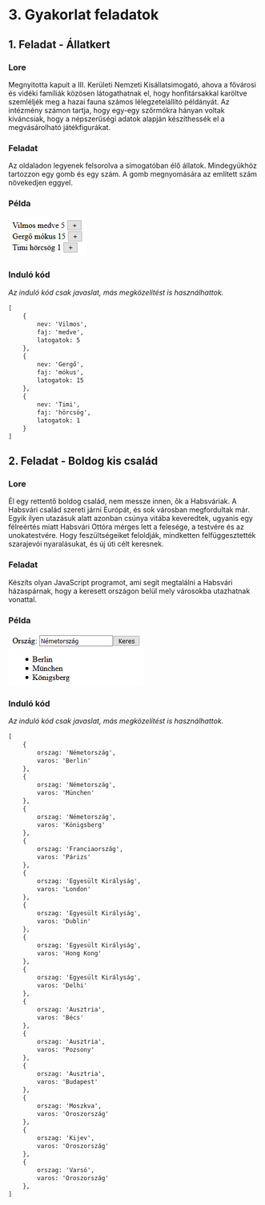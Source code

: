 # 3. Gyakorlat feladatok
## 1. Feladat - Állatkert
### Lore
Megnyitotta kapuit a III. Kerületi Nemzeti Kisállatsimogató, ahova a fővárosi és vidéki famíliák közösen látogathatnak el, hogy honfitársakkal karöltve szemléljék meg a hazai fauna számos lélegzetelállító példányát. Az intézmény számon tartja, hogy egy-egy szőrmókra hányan voltak kíváncsiak, hogy a népszerűségi adatok alapján készíthessék el a megvásárolható játékfigurákat.

### Feladat
Az oldaladon legyenek felsorolva a simogatóban élő állatok. Mindegyükhöz tartozzon egy gomb és egy szám. A gomb megnyomására az említett szám növekedjen eggyel.

### Példa
![Példa felépítés az első feladatra. Felsorolva pár állat neve és faja, majd utánuk a szám, hogy hányan látogatták meg őket eddig, ezt követően pedig egy gomb, melyben plusz jel olvasható.](gy3f1.png)

### Induló kód
*Az induló kód csak javaslat, más megközelítést is használhattok.*
````JS
[
    {
        nev: 'Vilmos',
        faj: 'medve',
        latogatok: 5
    },
    {
        nev: 'Gergő',
        faj: 'mókus',
        latogatok: 15
    },
    {
        nev: 'Timi',
        faj: 'hörcsög',
        latogatok: 1
    }
]
````

## 2. Feladat - Boldog kis család
### Lore
Él egy rettentő boldog család, nem messze innen, ők a Habsváriak. A Habsvári család szereti járni Európát, és sok városban megfordultak már. Egyik ilyen utazásuk alatt azonban csúnya vitába keveredtek, ugyanis egy félreértés miatt Habsvári Ottóra mérges lett a felesége, a testvére és az unokatestvére. Hogy feszültségeiket feloldják, mindketten felfüggesztették szarajevói nyaralásukat, és új úti célt keresnek.

### Feladat
Készíts olyan JavaScript programot, ami segít megtalálni a Habsvári házaspárnak, hogy a keresett országon belül mely városokba utazhatnak vonattal.

### Példa
![Példa felépítés a második feladatra. Egy input mezőbe van írva, hogy Németország, mellette a keres gomb. Ezek alatt egy rendezetlen listában (ul) listaelemekként (li) felsorolva városok: Berlin, München, Königsberg.](gy3f2.png)

### Induló kód
*Az induló kód csak javaslat, más megközelítést is használhattok.*
````JS
[
    {
        orszag: 'Németország',
        varos: 'Berlin'
    },
    {
        orszag: 'Németország',
        varos: 'München'
    },
    {
        orszag: 'Németország',
        varos: 'Königsberg'
    },
    {
        orszag: 'Franciaország',
        varos: 'Párizs'
    },
    {
        orszag: 'Egyesült Királyság',
        varos: 'London'
    },
    {
        orszag: 'Egyesült Királyság',
        varos: 'Dublin'
    },
    {
        orszag: 'Egyesült Királyság',
        varos: 'Hong Kong'
    },
    {
        orszag: 'Egyesült Királyság',
        varos: 'Delhi'
    },
    {
        orszag: 'Ausztria',
        varos: 'Bécs'
    },
    {
        orszag: 'Ausztria',
        varos: 'Pozsony'
    },
    {
        orszag: 'Ausztria',
        varos: 'Budapest'
    },
    {
        orszag: 'Moszkva',
        varos: 'Oroszország'
    },
    {
        orszag: 'Kijev',
        varos: 'Oroszország'
    },
    {
        orszag: 'Varsó',
        varos: 'Oroszország'
    },
]
````